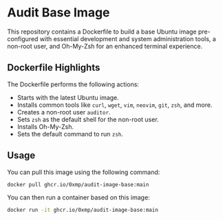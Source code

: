 # Audit Base Image

This repository contains a Dockerfile to build a base Ubuntu image pre-configured with essential development and system administration tools, a non-root user, and Oh-My-Zsh for an enhanced terminal experience.

## Dockerfile Highlights

The Dockerfile performs the following actions:

- Starts with the latest Ubuntu image.
- Installs common tools like `curl`, `wget`, `vim`, `neovim`, `git`, `zsh`, and more.
- Creates a non-root user `auditor`.
- Sets `zsh` as the default shell for the non-root user.
- Installs Oh-My-Zsh.
- Sets the default command to run `zsh`.

## Usage

You can pull this image using the following command:

```bash
docker pull ghcr.io/0xmp/audit-image-base:main
```

You can then run a container based on this image:

```bash
docker run -it ghcr.io/0xmp/audit-image-base:main
```

